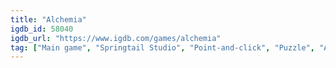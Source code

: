 ```yaml
---
title: "Alchemia"
igdb_id: 58040
igdb_url: "https://www.igdb.com/games/alchemia"
tag: ["Main game", "Springtail Studio", "Point-and-click", "Puzzle", "Adventure", "Indie", "Single player", "Side view", "Fantasy"]
---
```

